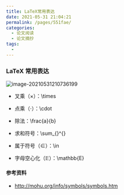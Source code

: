 ```yaml
---
title: LaTeX常用表达
date: 2021-05-31 21:04:21
permalink: /pages/551fae/
categories:
  - 论文阅读
  - 论文摘抄
tags:
  - 
---
```

### LaTeX 常用表达

![image-20210531210736199](https://muyun-blog-pic.oss-cn-shanghai.aliyuncs.com/picgo/image-20210531210736199.png)

- 叉乘（$\times$）：\times
- 点乘（$\cdot$）：\cdot
- 除法：\frac{a}{b}
- 求和符号：\sum_{}^{}
- 属于符号（$\in$）：\in

- 字母空心化（$\mathbb{E}$）：\mathbb{E}



#### 参考资料

- http://mohu.org/info/symbols/symbols.htm